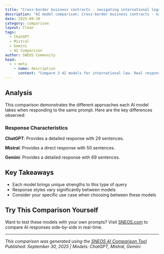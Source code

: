 ```yaml
---
title: "Cross-border business contracts - navigating international legal systems"
description: "AI model comparison: Cross-border business contracts - navigating international legal systems..."
date: 2025-09-30
category: comparison
layout: Clean
tags:
  - ChatGPT
  - Mistral
  - Gemini
  - AI Comparison
author: SNEOS Community
head:
  - - meta
    - name: description
      content: "Compare 3 AI models for international law. Real responses from ChatGPT, Mistral, Gemini with detailed analysis."
---
```


<ChatComparison
  title="Cross-border business contracts - navigating international legal systems"
  prompt="Cross-border business contracts - navigating international legal systems"
  :responses='{
    "ChatGPT": "Navigating international legal systems in cross-border business contracts can be complex due to differences in laws, regulations, languages, and cultural practices. Here are key considerations and best practices to effectively manage these challenges:\n\n### 1. Understand the Applicable Legal Frameworks\n- **Choose the Governing Law:** Specify in the contract which country\u0027s laws will govern the agreement. This provides clarity and predictability.\n- **Jurisdiction and Dispute Resolution:** Determine the forum for resolving disputes (courts or arbitration) and include clear jurisdiction clauses.\n- **Consider International Conventions:** Be aware of relevant treaties like the United Nations Convention on Contracts for the International Sale of Goods (CISG), which may apply.\n\n### 2. Draft Clear and Comprehensive Contracts\n- **Language:** Use clear, unambiguous language and consider having the contract in multiple languages if needed.\n- **Precise Terms:** Clearly define all material terms, including scope of work, payment terms, delivery schedules, warranties, liabilities, and termination conditions.\n- **Compliance:** Ensure that the contract complies with mandatory local laws and regulations in all relevant jurisdictions.\n\n### 3. Address Cultural and Commercial Differences\n- **Cultural Sensitivity:** Understand the business culture, negotiation styles, and contractual expectations of the other party.\n- **Local Practices:** Some jurisdictions may have specific formalities for contract validity (e.g., notarization, registration).\n\n### 4. Manage Risk and Compliance\n- **Due Diligence:** Conduct thorough due diligence on foreign counterparts, including financial stability, reputation, and legal standing.\n- **Compliance with Sanctions and Export Controls:** Ensure transactions do not violate international sanctions, export/import controls, or anti-bribery laws.\n- **Force Majeure Clauses:** Include clauses to address unforeseen events that may impact performance.\n\n### 5. Dispute Resolution Mechanisms\n- **Arbitration:** International arbitration is often preferred as a neutral, binding, and enforceable forum.\n- **Mediation and Negotiation:** Encourage alternative dispute resolution methods before litigation.\n- **Enforcement of Judgments:** Consider the enforceability of foreign judgments or arbitral awards under treaties like the New York Convention.\n\n### 6. Involve Experts\n- **Legal Counsel:** Engage experienced international trade lawyers familiar with the jurisdictions involved.\n- **Local Advisors:** Use local legal and business consultants to navigate specific local requirements.\n\n---\n\n### Summary\nCross-border business contracts require careful planning, clear drafting, and strategic risk management. Defining governing law, jurisdiction, and dispute resolution methods upfront, while respecting legal and cultural differences, will help create enforceable and effective agreements across international boundaries.\n\nIf you would like, I can help draft sample contract clauses or provide more detailed guidance on any specific aspect.",
    "Mistral": "Navigating international legal systems when dealing with cross-border business contracts can be complex due to the varying laws, regulations, and cultural practices of different countries. Here are some key aspects to consider:\n\n### 1. **Choice of Law**\n   - **Governing Law Clause**: Clearly specify which country\u0027s laws will govern the contract. This is crucial for resolving disputes and interpreting contract terms.\n   - **Conflict of Laws**: Be aware of how different legal systems handle conflicts of laws, as this can affect the enforceability of your contract.\n\n### 2. **Jurisdiction**\n   - **Choice of Forum**: Determine which courts or arbitration bodies will have jurisdiction over disputes. This can be specified in the contract.\n   - **Enforcement**: Consider how judgments or arbitral awards will be enforced in different jurisdictions. The New York Convention on the Recognition and Enforcement of Foreign Arbitral Awards can be helpful for enforcing arbitral awards internationally.\n\n### 3. **Arbitration vs. Litigation**\n   - **Arbitration**: Often preferred for international disputes due to its neutrality, confidentiality, and enforceability.\n   - **Litigation**: May be necessary in certain cases, but consider the potential for bias, lengthy proceedings, and higher costs.\n\n### 4. **Regulatory Compliance**\n   - **Local Laws**: Ensure compliance with local laws and regulations in each jurisdiction where the contract will be executed.\n   - **Export/Import Regulations**: Be aware of any restrictions or requirements related to the export or import of goods and services.\n\n### 5. **Cultural and Language Differences**\n   - **Language**: Ensure that the contract is drafted in a language understood by all parties. Consider having it translated into the local language if necessary.\n   - **Cultural Practices**: Understand the cultural norms and business practices of the other party\u0027s country to avoid misunderstandings.\n\n### 6. **Intellectual Property**\n   - **Protection**: Ensure that intellectual property rights are protected in all relevant jurisdictions.\n   - **Licensing**: Clearly define the terms of any intellectual property licensing agreements.\n\n### 7. **Taxation**\n   - **Double Taxation Agreements**: Be aware of any double taxation agreements between the countries involved to avoid paying taxes twice.\n   - **Withholding Taxes**: Understand the withholding tax requirements in each jurisdiction.\n\n### 8. **Currency and Exchange Rates**\n   - **Currency Fluctuations**: Consider the impact of currency fluctuations on the contract and include provisions to mitigate risks.\n   - **Payment Terms**: Clearly define payment terms, including the currency to be used and the method of payment.\n\n### 9. **Force Majeure**\n   - **Unforeseen Events**: Include a force majeure clause to address unforeseen events that may prevent the performance of the contract.\n   - **Definition**: Clearly define what constitutes a force majeure event and the consequences of such an event.\n\n### 10. **Dispute Resolution**\n   - **Mediation**: Consider including a mediation clause as a first step in dispute resolution.\n   - **Arbitration Clause**: Clearly outline the arbitration process, including the selection of arbitrators and the rules to be followed.\n\n### 11. **Local Counsel**\n   - **Legal Advice**: Engage local counsel in each jurisdiction to ensure compliance with local laws and to navigate any legal complexities.\n   - **Due Diligence**: Conduct thorough due diligence on the other party and the legal environment in their country.\n\n### 12. **Documentation and Record Keeping**\n   - **Compliance**: Ensure all documentation is in compliance with local requirements.\n   - **Record Keeping**: Maintain accurate and comprehensive records of all transactions and communications related to the contract.\n\n### 13. **Ethical Considerations**\n   - **Anti-Corruption Laws**: Be aware of anti-corruption laws such as the U.S. Foreign Corrupt Practices Act (FCPA) and the UK Bribery Act.\n   - **Ethical Standards**: Adhere to ethical standards and best practices in international business.\n\n### 14. **Insurance**\n   - **Risk Management**: Consider obtaining insurance to cover risks associated with cross-border transactions, such as political risk insurance.\n\nBy carefully considering these aspects, you can navigate the complexities of international legal systems and ensure that your cross-border business contracts are robust and enforceable.",
    "Gemini": "## Navigating International Legal Systems for Cross-Border Business Contracts\n\nCross-border business contracts are a complex undertaking, requiring careful consideration of multiple legal systems and potential pitfalls.  Understanding and navigating these complexities is crucial for mitigating risks and ensuring the enforceability of the agreement.\n\nHere\u0027s a breakdown of key aspects to consider:\n\n**1.  Jurisdiction and Governing Law:**\n\n*   **Jurisdiction:**  Determines *which court* has the power to hear a dispute arising from the contract.\n*   **Governing Law (Choice of Law):**  Determines *which country\u0027s laws* will be applied to interpret and enforce the contract.\n\n**Why this is crucial:**  Different countries have vastly different legal systems, contract laws, and enforcement mechanisms.  Choosing the right jurisdiction and governing law can significantly impact the outcome of a dispute.\n\n**Factors to consider when choosing Jurisdiction and Governing Law:**\n\n*   **Neutrality:**  Opting for a neutral jurisdiction and governing law can be beneficial, especially if the parties have unequal bargaining power.  Popular choices include Switzerland, Singapore, or England and Wales.\n*   **Enforceability:**  Ensure that judgments from the chosen jurisdiction are easily enforceable in the other party\u0027s country.\n*   **Familiarity and Predictability:**  Select a jurisdiction and governing law that you and your legal team are familiar with and where the legal system is predictable and well-established.\n*   **Expertise:**  Consider the expertise of courts in the chosen jurisdiction regarding the specific type of contract involved.\n*   **Negotiation:** This is a key negotiation point.  Be prepared to justify your preference and understand the other party\u0027s reasoning.\n\n**Common Clauses Related to Jurisdiction and Governing Law:**\n\n*   **Jurisdiction Clause:**  Specifies the court or arbitration body that will resolve disputes. (e.g., \u0022Any dispute arising out of or in connection with this Agreement shall be finally settled under the Rules of Arbitration of the International Chamber of Commerce by one or more arbitrators appointed in accordance with the said Rules.\u0022)\n*   **Governing Law Clause:**  States which country\u0027s laws will govern the interpretation and enforcement of the contract. (e.g., \u0022This Agreement shall be governed by and construed in accordance with the laws of the State of New York.\u0022)\n\n**2.  Key Contractual Provisions to Consider:**\n\n*   **Force Majeure:**  Defines unforeseen circumstances (e.g., war, natural disasters, pandemics) that may excuse a party from performing its contractual obligations.  Ensure it\u0027s clearly defined and addresses the specific risks relevant to the parties\u0027 locations and business activities.\n*   **Payment Terms:**  Specifies the currency of payment, payment methods, and any applicable exchange rates or transfer fees.  Consider currency fluctuations and hedging strategies.\n*   **Delivery Terms:**  Specifies the Incoterms (International Commercial Terms) that define the responsibilities of the buyer and seller regarding delivery, insurance, and risk of loss.  Use the latest version of Incoterms.\n*   **Intellectual Property:**  Clearly define ownership of intellectual property rights and how they will be protected in different jurisdictions.\n*   **Termination Clause:**  Outlines the conditions under which either party can terminate the contract, including notice periods and potential consequences.\n*   **Confidentiality:**  Protects sensitive information disclosed during the contract term. Ensure it\u0027s enforceable under the relevant legal systems.\n*   **Warranties and Representations:**  Clearly define the warranties and representations made by each party, and the remedies available in case of breach.\n*   **Dispute Resolution:**  Choose a dispute resolution mechanism that is efficient and cost-effective. Consider:\n    *   **Arbitration:** Often preferred for cross-border disputes due to its neutrality, confidentiality, and enforceability of awards under the New York Convention.\n    *   **Mediation:** A less formal process that can help parties reach a mutually agreeable settlement.\n    *   **Litigation:** Court proceedings, which can be lengthy and expensive.\n\n**3.  Cultural and Language Considerations:**\n\n*   **Translation:**  Ensure accurate translation of the contract into all relevant languages.  Consider using legal translators with expertise in the specific industry.  Specify which language version will be the authoritative version in case of discrepancies.\n*   **Cultural Differences:**  Be aware of cultural differences in business practices and communication styles.  Consider consulting with experts on cross-cultural communication.\n*   **Negotiation Styles:**  Understand how business negotiations are conducted in the other party\u0027s country.  Adapt your approach accordingly.\n\n**4.  Regulatory Compliance:**\n\n*   **Export and Import Regulations:**  Comply with all applicable export and import regulations, including licensing requirements and customs duties.\n*   **Data Protection Laws:**  Ensure compliance with data protection laws, such as GDPR (General Data Protection Regulation) and CCPA (California Consumer Privacy Act), if the contract involves the transfer or processing of personal data.\n*   **Anti-Corruption Laws:**  Comply with anti-corruption laws, such as the US Foreign Corrupt Practices Act (FCPA) and the UK Bribery Act, which prohibit bribing foreign officials.\n*   **Sanctions and Embargoes:**  Ensure that the transaction does not violate any international sanctions or embargoes.\n\n**5.  Due Diligence:**\n\n*   **Background Checks:**  Conduct thorough background checks on the other party to assess their financial stability, reputation, and legal compliance.\n*   **Legal Advice:**  Engage experienced legal counsel in both your jurisdiction and the other party\u0027s jurisdiction to review the contract and advise you on any potential risks or concerns.\n\n**6.  Enforcement:**\n\n*   **Understand Enforcement Mechanisms:**  Research the enforcement mechanisms available in the chosen jurisdiction.\n*   **Document Everything:**  Maintain thorough records of all communications, negotiations, and contractual performance.\n*   **Seek Legal Advice Promptly:**  If a dispute arises, seek legal advice promptly to protect your rights.\n\n**Best Practices:**\n\n*   **Start Early:** Begin planning and consulting with legal counsel early in the process.\n*   **Be Clear and Concise:** Use clear and concise language in the contract to avoid ambiguity.\n*   **Negotiate Fairly:**  Strive for a contract that is fair to both parties.\n*   **Document Everything:** Keep detailed records of all communications and agreements.\n*   **Stay Informed:**  Stay up-to-date on relevant legal and regulatory changes.\n\n**In conclusion, navigating international legal systems for cross-border business contracts requires careful planning, due diligence, and expert legal advice. By addressing the key considerations outlined above, businesses can mitigate risks, protect their interests, and ensure the enforceability of their agreements.**\n\n**Disclaimer:**  This information is for general guidance only and should not be considered legal advice. You should consult with qualified legal counsel to address your specific circumstances.\n"
  }'
  published-date="11:38"
/>

## Analysis

This comparison demonstrates the different approaches each AI model takes when responding to the same prompt. Here are the key differences observed:

### Response Characteristics

**ChatGPT**: Provides a detailed response with 29 sentences. 

**Mistral**: Provides a direct response with 50 sentences. 

**Gemini**: Provides a detailed response with 69 sentences. 

## Key Takeaways

- Each model brings unique strengths to this type of query
- Response styles vary significantly between models
- Consider your specific use case when choosing between these models

## Try This Comparison Yourself

Want to test these models with your own prompts? Visit [SNEOS.com](https://sneos.com) to compare AI responses side-by-side in real-time.

---

*This comparison was generated using the [SNEOS AI Comparison Tool](https://sneos.com)*
*Published: September 30, 2025 | Models: ChatGPT, Mistral, Gemini*
